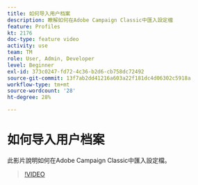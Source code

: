 ```yaml
---
title: 如何导入用户档案
description: 瞭解如何在Adobe Campaign Classic中匯入設定檔
feature: Profiles
kt: 2176
doc-type: feature video
activity: use
team: TM
role: User, Admin, Developer
level: Beginner
exl-id: 373c0247-fd72-4c36-b2d6-cb758dc72492
source-git-commit: 13f7ab2dd41216a603a22f181dc4d06302c5918a
workflow-type: tm+mt
source-wordcount: '28'
ht-degree: 28%

---
```


# 如何导入用户档案

此影片說明如何在Adobe Campaign Classic中匯入設定檔。

>[!VIDEO](https://video.tv.adobe.com/v/25608?quality=12&learn=on)
